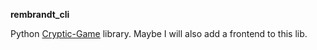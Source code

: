 **rembrandt_cli**

Python [Cryptic-Game](https://github.com/cryptic-game/cryptic) library. 
Maybe I will also add a frontend to this lib.

